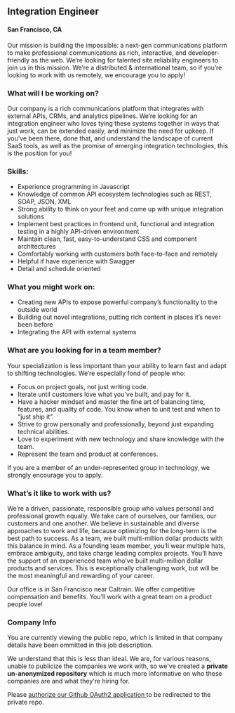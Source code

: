 ## Integration Engineer
#### San Francisco, CA

Our mission is building the impossible: a next-gen communications platform to make professional communications as rich, interactive, and developer-friendly as the web. We’re looking for talented site reliability engineers to join us in this mission.
We’re a distributed & international team, so if you’re looking to work with us remotely, we encourage you to apply!

### What will I be working on?
Our company is a rich communications platform that integrates with external APIs, CRMs, and analytics pipelines. We’re looking for an integration engineer who loves tying these systems together in ways that just work, can be extended easily, and minimize the need for upkeep. If you’ve been there, done that, and understand the landscape of current SaaS tools, as well as the promise of emerging integration technologies, this is the position for you!

### Skills:
+	Experience programming in Javascript
+	Knowledge of common API ecosystem technologies such as REST, SOAP, JSON, XML
+	Strong ability to think on your feet and come up with unique integration solutions
+	Implement best practices in frontend unit, functional and integration testing in a highly API-driven environment
+	Maintain clean, fast, easy-to-understand CSS and component architectures
+	Comfortably working with customers both face-to-face and remotely
+	Helpful if have experience with Swagger
+	Detail and schedule oriented

### What you might work on:
+	Creating new APIs to expose powerful company’s functionality to the outside world
+	Building out novel integrations, putting rich content in places it’s never been before
+	Integrating the API with external systems

### What are you looking for in a team member?
Your specialization is less important than your ability to learn fast and adapt to shifting technologies. We’re especially fond of people who:

+	Focus on project goals, not just writing code.
+	Iterate until customers love what you’ve built, and pay for it.
+	Have a hacker mindset and master the fine art of balancing time, features, and quality of code. You know when to unit test and when to “just ship it”.
+	Strive to grow personally and professionally, beyond just expanding technical abilities.
+	Love to experiment with new technology and share knowledge with the team.
+	Represent the team and product at conferences.

If you are a member of an under-represented group in technology, we strongly encourage you to apply.

### What’s it like to work with us?
We’re a driven, passionate, responsible group who values personal and professional growth equally. We take care of ourselves, our families, our customers and one another. We believe in sustainable and diverse approaches to work and life, because optimizing for the long-term is the best path to success. As a team, we built multi-million dollar products with this balance in mind.
As a founding team member, you’ll wear multiple hats, embrace ambiguity, and take charge leading complex projects. You’ll have the support of an experienced team who’ve built multi-million dollar products and services. This is exceptionally challenging work, but will be the most meaningful and rewarding of your career.

Our office is in San Francisco near Caltrain. We offer competitive compensation and benefits. You’ll work with a great team on a product people love!

### Company Info
You are currently viewing the public repo, which is limited in that company details have been ommitted in this job description.  
    
We understand that this is less than ideal.  We are, for various reasons, unable to publicize the companies we work with, so we've
created a **private un-anonymized repository** which is much more informative on who these companies are and what they're hiring for.  
    
Please [authorize our Github OAuth2 application ](http://localhost:3000/users/auth/github?job_id=twl4bwf4-integration-engineer) to be redirected to the private repo.
